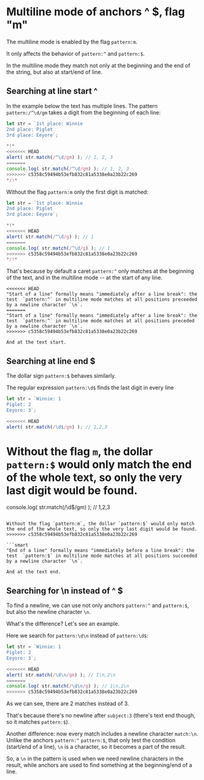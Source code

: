 # Multiline mode of anchors ^ $, flag "m"

The multiline mode is enabled by the flag `pattern:m`.

It only affects the behavior of `pattern:^` and `pattern:$`.

In the multiline mode they match not only at the beginning and the end of the string, but also at start/end of line.

## Searching at line start ^

In the example below the text has multiple lines. The pattern `pattern:/^\d/gm` takes a digit from the beginning of each line:

```js run
let str = `1st place: Winnie
2nd place: Piglet
3rd place: Eeyore`;

*!*
<<<<<<< HEAD
alert( str.match(/^\d/gm) ); // 1, 2, 3
=======
console.log( str.match(/^\d/gm) ); // 1, 2, 3
>>>>>>> c5358c59494b53efb832c81a5338e0a23b22c269
*/!*
```

Without the flag `pattern:m` only the first digit is matched:

```js run
let str = `1st place: Winnie
2nd place: Piglet
3rd place: Eeyore`;

*!*
<<<<<<< HEAD
alert( str.match(/^\d/g) ); // 1
=======
console.log( str.match(/^\d/g) ); // 1
>>>>>>> c5358c59494b53efb832c81a5338e0a23b22c269
*/!*
```

That's because by default a caret `pattern:^` only matches at the beginning of the text, and in the multiline mode -- at the start of any line.

```smart
<<<<<<< HEAD
"Start of a line" formally means "immediately after a line break": the test  `pattern:^` in multiline mode matches at all positions preceeded by a newline character `\n`.
=======
"Start of a line" formally means "immediately after a line break": the test  `pattern:^` in multiline mode matches at all positions preceded by a newline character `\n`.
>>>>>>> c5358c59494b53efb832c81a5338e0a23b22c269

And at the text start.
```

## Searching at line end $

The dollar sign `pattern:$` behaves similarly.

The regular expression `pattern:\d$` finds the last digit in every line

```js run
let str = `Winnie: 1
Piglet: 2
Eeyore: 3`;

<<<<<<< HEAD
alert( str.match(/\d$/gm) ); // 1,2,3
```

Without the flag `m`, the dollar `pattern:$` would only match the end of the whole text, so only the very last digit would be found.
=======
console.log( str.match(/\d$/gm) ); // 1,2,3
```

Without the flag `pattern:m`, the dollar `pattern:$` would only match the end of the whole text, so only the very last digit would be found.
>>>>>>> c5358c59494b53efb832c81a5338e0a23b22c269

```smart
"End of a line" formally means "immediately before a line break": the test  `pattern:$` in multiline mode matches at all positions succeeded by a newline character `\n`.

And at the text end.
```

## Searching for \n instead of ^ $

To find a newline, we can use not only anchors `pattern:^` and `pattern:$`, but also the newline character `\n`.

What's the difference? Let's see an example.

Here we search for `pattern:\d\n` instead of `pattern:\d$`:

```js run
let str = `Winnie: 1
Piglet: 2
Eeyore: 3`;

<<<<<<< HEAD
alert( str.match(/\d\n/gm) ); // 1\n,2\n
=======
console.log( str.match(/\d\n/g) ); // 1\n,2\n
>>>>>>> c5358c59494b53efb832c81a5338e0a23b22c269
```

As we can see, there are 2 matches instead of 3.

That's because there's no newline after `subject:3` (there's text end though, so it matches `pattern:$`).

Another difference: now every match includes a newline character `match:\n`. Unlike the anchors `pattern:^` `pattern:$`, that only test the condition (start/end of a line), `\n` is a character, so it becomes a part of the result.

So, a `\n` in the pattern is used when we need newline characters in the result, while anchors are used to find something at the beginning/end of a line.
